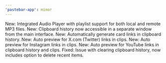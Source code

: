 ```yaml
---
'pastebar-app': minor
---
```

New: Integrated Audio Player with playlist support for both local and remote MP3 files.
New: Clipboard history now accessible in a separate window from the main interface.
New: Automatically generate card links in clipboard history.
New: Auto preview for X.com (Twitter) links in clips.
New: Auto preview for Instagram links in clips.
New: Auto preview for YouTube links in clipboard history and clips.
Fixed: Issue with clearing clipboard history, now includes option to delete recent items.
